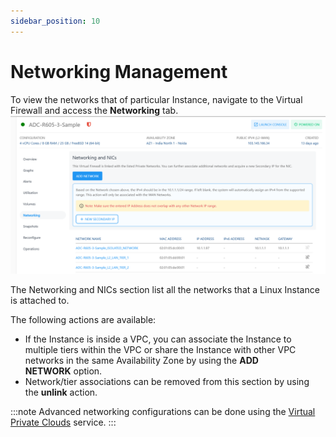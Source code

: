 ```yaml
---
sidebar_position: 10
---
```

# Networking Management

To view the networks that of particular Instance, navigate to the Virtual Firewall and access the **Networking** tab.
![Networking Management](img/Networking.png)

The Networking and NICs section list all the networks that a Linux Instance is attached to.

The following actions are available:

- If the Instance is inside a VPC, you can associate the Instance to multiple tiers within the VPC or share the Instance with other VPC networks in the same Availability Zone by using the **ADD NETWORK** option.
- Network/tier associations can be removed from this section by using the **unlink** action.

:::note
Advanced networking configurations can be done using the [Virtual Private Clouds](/docs/Subscribers/Networking/VirtualPrivateClouds/AboutVPCInstances/AboutVirtualPrivateClouds) service.
:::

